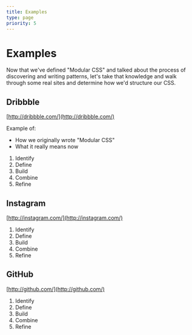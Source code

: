 ```yaml
---
title: Examples
type: page
priority: 5
---
```


Examples
========

Now that we've defined "Modular CSS" and talked about the process of discovering and writing patterns, let's take that knowledge and walk through some real sites and determine how we'd structure our CSS.

Dribbble
--------
[http://dribbble.com/](http://dribbble.com/)

Example of:

- How we originally wrote "Modular CSS"
- What it really means now

1. Identify
2. Define
3. Build
4. Combine
5. Refine

Instagram
---------
[http://instagram.com/](http://instagram.com/)

1. Identify
2. Define
3. Build
4. Combine
5. Refine

GitHub
------
[http://github.com/](http://github.com/)

1. Identify
2. Define
3. Build
4. Combine
5. Refine

